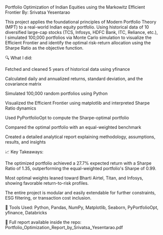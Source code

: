 Portfolio Optimization of Indian Equities using the Markowitz Efficient Frontier
By: Srivatsa Yesentarao

This project applies the foundational principles of Modern Portfolio Theory (MPT) to a real-world Indian equity portfolio. Using historical data of 10 diversified large-cap stocks (TCS, Infosys, HDFC Bank, ITC, Reliance, etc.), I simulated 100,000 portfolios via Monte Carlo simulation to visualize the Efficient Frontier and identify the optimal risk-return allocation using the Sharpe Ratio as the objective function.

🔍 What I did:

Fetched and cleaned 5 years of historical data using yfinance

Calculated daily and annualized returns, standard deviation, and the covariance matrix

Simulated 100,000 random portfolios using Python

Visualized the Efficient Frontier using matplotlib and interpreted Sharpe Ratio dynamics

Used PyPortfolioOpt to compute the Sharpe-optimal portfolio

Compared the optimal portfolio with an equal-weighted benchmark

Created a detailed analytical report explaining methodology, assumptions, results, and insights

📈 Key Takeaways:

The optimized portfolio achieved a 27.7% expected return with a Sharpe Ratio of 1.35, outperforming the equal-weighted portfolio's Sharpe of 0.99.

Most optimal weights leaned toward Bharti Airtel, Titan, and Infosys, showing favorable return-to-risk profiles.

The entire project is modular and easily extendable for further constraints, ESG filtering, or transaction cost inclusion.

🔧 Tools Used: Python, Pandas, NumPy, Matplotlib, Seaborn, PyPortfolioOpt, yfinance, Databricks

📄 Full report available inside the repo: Portfolio_Optimization_Report_by_Srivatsa_Yesentarao.pdf
